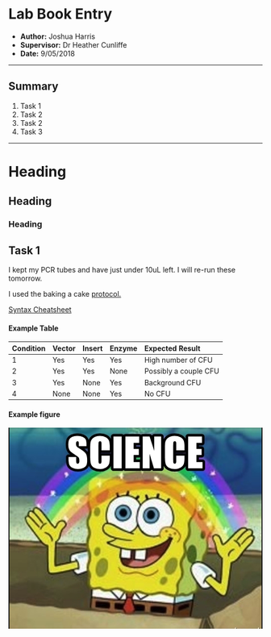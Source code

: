 # Lab Book Entry
- **Author:** Joshua Harris
- **Supervisor:** Dr Heather Cunliffe
- **Date:** 9/05/2018

------------------------------------------------------------------
## Summary

1. Task 1
1. Task 2
1. Task 2
1. Task 3

------------------------------------------------------------------
# Heading
## Heading
### Heading

## Task 1
I kept my PCR tubes and have just under 10uL left. I will re-run these tomorrow.

I used the baking a cake [protocol.](https://github.com/JoshuaHarris391/OSG_Eletronic_lab_Book_JH/blob/master/Protocols/Baking_A_Cake.md)

[Syntax Cheatsheet](https://guides.github.com/features/mastering-markdown/)

#### Example Table
| Condition | Vector    | Insert    | Enzyme    | Expected Result             |
| :------   | :-------- | :-------- | :-------- | :-------------              |
| 1         |  Yes      | Yes       | Yes       | High number of CFU          |
| 2         |  Yes      | Yes       | None      | Possibly a couple CFU       |
| 3         |  Yes      | None      | Yes       | Background CFU              |    
| 4         |  None     | None      |  Yes      | No CFU                      |

#### Example figure
![](Figure_Cache/Spongebob.png?raw=true)
